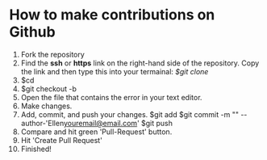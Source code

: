 # How to make contributions on Github

1. Fork the repository
2. Find the **ssh** or **https** link on the right-hand side of the repository. 
Copy the link and then type this into your termainal: *$git clone <ssh url>*
3. $cd <repo folder>
4. $git checkout -b <new branch name>
5. Open the file that contains the error in your text editor.
6. Make changes.
7. Add, commit, and push your changes. 
$git add <filename>
$git commit -m "<message>" --author-'Ellen<youremail@email.com>'
$git push <remote name> <branch name>
8. Compare and hit green 'Pull-Request' button.
9. Hit 'Create Pull Request'
10. Finished!
